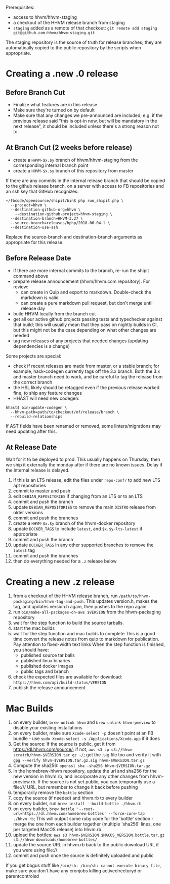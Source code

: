 Prerequisites:
- access to hhvm/hhvm-staging
- a checkout of the HHVM release branch from staging
- `staging` added as a remote of that checkout:
  `git remote add staging git@github.com:hhvm/hhvm-staging.git`

The staging repository is the source of truth for release branches; they are
automatically copied to the public repository by the scripts when appropriate.

Creating a .new .0 release
==========================

Before Branch Cut
-----------------

- Finalize what features are in this release
- Make sure they're turned on by default
- Make sure that any changes we pre-announced are included; e.g. if the previous
  release said "this is opt-in now, but will be mandatory in the next release",
  it should be included unless there's a strong reason not to.

At Branch Cut (2 weeks before release)
--------------------------------------

- create a `HHVM-$x.$y` branch of hhvm/hhvm-staging from the corresponding internal branch point
- create a `HHVM-$x.$y` branch of this repository from master

If there are any commits in the internal release branch that should be copied to
the github release branch, on a server with access to FB repositories and an ssh
key that GitHub recognizes:

```
~/fbcode/opensource/shipit/bin$ php run_shipit.php \
  --project=hhvm \
  --destination-github-org=hhvm \
	--destination-github-project=hhvm-staging \
  --destination-branch=HHVM-3.27 \
  --source-branch=releases/hphp/2018-06-04-l \
  --destination-use-ssh
```

Replace the source-branch and destination-branch arguments as appropriate for
this release.


Before Release Date
-------------------

- if there are more internal commits to the branch, re-run the shipit command
  above
- prepare release announcement (hhvm/hhvm.com repository). For review:
  - can create in Quip and export to markdown. Double-check the markdown is valid
  - can create a pure markdown pull request, but don't merge until release day
- build HHVM locally from the branch cut
- get all our active github projects passing tests and typechecker against that
  build; this will usually mean that they pass on nightly builds in CI, but this
  might not be the case depending on what other changes are needed
- tag new releases of any projects that needed changes (updating dependencies
  is a change)

Some projects are special:
- check if recent releases are made from master, or a stable branch; for example,
  hack-codegen currently tags off the 3.x branch. Both the 3.x and master branch
  need to work, and be careful to tag the release from the correct branch
- the HSL likely should be retagged even if the previous release worked fine, to
  ship any feature changes
- HHAST will need new codegen:

```
hhast$ bin/update-codegen \
  --hhvm-path=path/to/checkout/of/release/branch \
  --rebuild-relationships
```

If AST fields have been renamed or removed, some linters/migrations may need
updating after this.

At Release Date
---------------

Wait for it to be deployed to prod. This usually happens on Thursday, then we
ship it externally the monday after if there are no known issues. Delay if
the internal release is delayed.

1. if this is an LTS release, edit the files under `repo-conf/` to add new LTS apt repositories
1. commit to master and push
1. edit `DEBIAN_REPOSITORIES` if changing from an LTS or to an LTS
1. commit and push the branch
1. update `DEBIAN_REPOSITORIES` to remove the main `DISTRO` release from older versions
1. commit and push the branches
1. create a `HHVM-$x.$y` branch of the hhvm-docker repository
1. update `DOCKER_TAGS` to include `latest`, and `$x.$y-lts-latest` if appropriate
1. commit and push the branch
1. update `DOCKER_TAGS` in any other supported branches to remove the `latest` tag
1. commit and push the branches
1. then do everything needed for a `.z` release below


Creating a new .z release
=========================

1. from a checkout of the HHVM release branch, run
  `/path/to/hhvm-packaging/bin/hhvm-tag-and-push`. This updates version.h, makes the tag, and updates
  version.h again, then pushes to the repo again.
1. run `bin/make-all-packages-on-aws $VERSION` from the hhvm-packaging repository
1. wait for the step function to build the source tarballs.
1. start the mac builds
1. wait for the step function and mac builds to complete
    This is a good time convert the release notes from quip to markdown for publication. Pay attention to fixed-width text links
    When the step function is finished, you should have:
      - published source tar balls
      - published linux binaries
      - published docker images
      - public tags and branch
1. check the expected files are available for download:
   `https://hhvm.com/api/build-status/VERSION`
1. publish the release announcement


Mac Builds
========

1. on every builder, `brew unlink hhvm` and `brew unlink hhvm-pmeview` to disable your existing installations
2. on every builder, make sure `Xcode-select -p` doesn't point at an FB bundle - use `sudo Xcode-select -s /Applications/Xcode.app` if it does
3. Get the source:
  If the source is public, get it from https://dl.hhvm.com/source/; if not, `aws s3 cp s3://hhvm-scratch/hhvm-$VERSION.tar.gz ~/`; get the .sig file too and verify it with `gpg --verify hhvm-$VERSION.tar.gz.sig hhvm-$VERSION.tar.gz`
4. Compute the sha256: `openssl sha -sha256 hhvm-$VERSION.tar.gz`
5. In the homebrew-hhvm repository, update the url and sha256 for the new version in hhvm.rb, and incorporate any other changes from hhvm-preview.rb. If the source is not yet public, you can temporarily use a file:/// URL, but remember to change it back before pushing
6. temporarily remove the `bottle` section
7. copy the source (if needed) and hhvm.rb to every builder
8. on every builder, run `brew install --build-bottle ./hhvm.rb`
9. on every builder, `brew bottle '--root-url=https://dl.hhvm.com/homebrew-bottles' --force-core-tap ./hhvm.rb`; This will output some ruby code for the 'bottle' section - merge the one from each builder together (multiple 'sha256' lines, one per targeted MacOS release) into hhvm.rb.
10. upload the bottles: `aws s3 hhvm-$VERSION.$MACOS_VERSION.bottle.tar.gz s3://hhvm-downloads/homebrew-bottles/`
11. update the source URL in hhvm.rb back to the public download URL if you were using file://
12. commit and push once the source is definitely uploaded and public

If you get bogus stuff like `/bin/sh: /bin/sh: cannot execute binary file`, make sure you don't have any cronjobs killing activedirectoryd or parentcontrolsd
